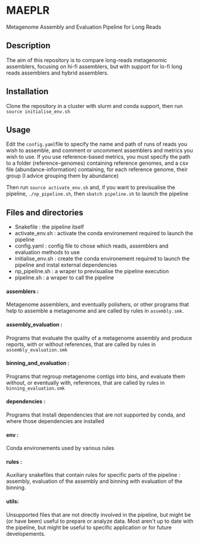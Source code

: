 # MAEPLR
Metagenome Assembly and Evaluation Pipeline for Long Reads 

## Description
The aim of this repository is to compare long-reads metagenomic assemblers, focusing on hi-fi assemblers, but with support for lo-fi long reads assemblers and hybrid assemblers.

## Installation
Clone the repository in a cluster with slurm and conda support, then run `source initialise_env.sh`

## Usage
Edit the `config.yaml`file to specify the name and path of runs of reads you wish to assemble, and comment or uncomment assemblers and metrics you wish to use.
If you use reference-based metrics, you must specify the path to a folder (reference-genomes) containing reference genomes, and a csv file (abundance-information) containing, for each reference genome, their group (I advice grouping them by abundance)

Then run `source activate_env.sh` and, if you want to previsualise the pipeline, `./np_pipeline.sh`, then `sbatch pipeline.sh` to launch the pipeline

## Files and directories
 - Snakefile : the pipeline itself
 - activate_env.sh : activate the conda environement required to launch the pipeline
 - config.yaml : config file to chose which reads, assemblers and evaluation methods to use
 - initialise_env.sh : create the conda environement required to launch the pipeline and instal external dependencies
 - np_pipeline.sh : a wraper to previsualise the pipeline execution
 - pipeline.sh : a wraper to call the pipeline

#### assemblers :
Metagenome assemblers, and eventually polishers, or other programs that help to assemble a metagenome and are called by rules in `assembly.smk`.

#### assembly_evaluation :
Programs that evaluate the quality of a metagenome assembly and produce reports, with or without references, that are called by rules in `assembly_evaluation.smk`

#### binning_and_evaluation :
Programs that regroup metagenome contigs into bins, and evaluate them without, or eventually with, references, that are called by rules in `binning_evaluation.smk`

#### dependencies :
Programs that install dependencies that are not supported by conda, and where those dependencies are installed

#### env :
Conda environements used by various rules

#### rules :
Auxiliary snakefiles that contain rules for specific parts of the pipeline : assembly, evaluation of the assembly and binning with evaluation of the binning. 

#### utils:
Unsupported files that are not directly involved in the pipeline, but might be (or have been) useful to prepare or analyze data. Most aren't up to date with the pipeline, but might be useful to specific application or for future developements.


